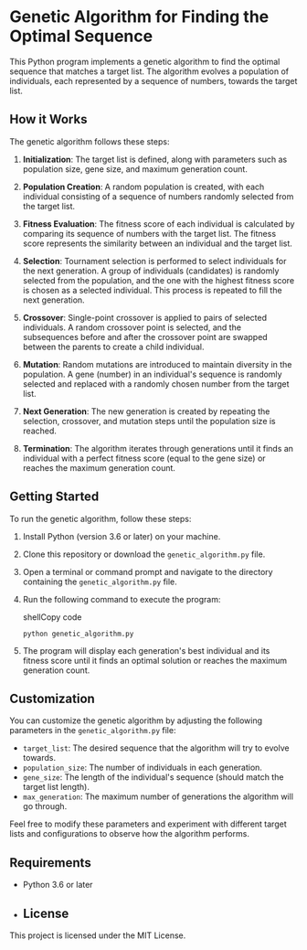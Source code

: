 # Genetic Algorithm for Finding the Optimal Sequence

This Python program implements a genetic algorithm to find the optimal sequence that matches a target list. The algorithm evolves a population of individuals, each represented by a sequence of numbers, towards the target list.

## How it Works

The genetic algorithm follows these steps:

1.  **Initialization**: The target list is defined, along with parameters such as population size, gene size, and maximum generation count.
    
2.  **Population Creation**: A random population is created, with each individual consisting of a sequence of numbers randomly selected from the target list.
    
3.  **Fitness Evaluation**: The fitness score of each individual is calculated by comparing its sequence of numbers with the target list. The fitness score represents the similarity between an individual and the target list.
    
4.  **Selection**: Tournament selection is performed to select individuals for the next generation. A group of individuals (candidates) is randomly selected from the population, and the one with the highest fitness score is chosen as a selected individual. This process is repeated to fill the next generation.
    
5.  **Crossover**: Single-point crossover is applied to pairs of selected individuals. A random crossover point is selected, and the subsequences before and after the crossover point are swapped between the parents to create a child individual.
    
6.  **Mutation**: Random mutations are introduced to maintain diversity in the population. A gene (number) in an individual's sequence is randomly selected and replaced with a randomly chosen number from the target list.
    
7.  **Next Generation**: The new generation is created by repeating the selection, crossover, and mutation steps until the population size is reached.
    
8.  **Termination**: The algorithm iterates through generations until it finds an individual with a perfect fitness score (equal to the gene size) or reaches the maximum generation count.
    

## Getting Started

To run the genetic algorithm, follow these steps:

1.  Install Python (version 3.6 or later) on your machine.
    
2.  Clone this repository or download the `genetic_algorithm.py` file.
    
3.  Open a terminal or command prompt and navigate to the directory containing the `genetic_algorithm.py` file.
    
4.  Run the following command to execute the program:
    
    shellCopy code
    
    `python genetic_algorithm.py` 
    
5.  The program will display each generation's best individual and its fitness score until it finds an optimal solution or reaches the maximum generation count.
    

## Customization

You can customize the genetic algorithm by adjusting the following parameters in the `genetic_algorithm.py` file:

-   `target_list`: The desired sequence that the algorithm will try to evolve towards.
-   `population_size`: The number of individuals in each generation.
-   `gene_size`: The length of the individual's sequence (should match the target list length).
-   `max_generation`: The maximum number of generations the algorithm will go through.

Feel free to modify these parameters and experiment with different target lists and configurations to observe how the algorithm performs.

## Requirements

-   Python 3.6 or later

- ## License

This project is licensed under the MIT License.
